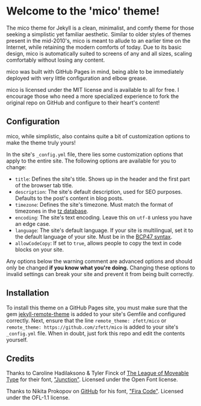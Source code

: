 # Welcome to the 'mico' theme!

The mico theme for Jekyll is a clean, minimalist, and comfy theme for those seeking a simplistic yet familiar aesthetic. Similar to older styles of themes present in the mid-2010's, mico is meant to allude to an earlier time on the Internet, while retaining the modern comforts of today. Due to its basic design, mico is automatically suited to screens of any and all sizes, scaling comfortably without losing any content.

mico was built with GitHub Pages in mind, being able to be immediately deployed with very little configuration and elbow grease.

mico is licensed under the MIT license and is available to all for free. I encourage those who need a more specialized experience to fork the original repo on GitHub and configure to their heart's content!

## Configuration

mico, while simplistic, also contains quite a bit of customization options to make the theme truly yours!

In the site's `_config.yml` file, there lies some customization options that apply to the entire site. The following options are available for you to change:

- `title`: Defines the site's title. Shows up in the header and the first part of the browser tab title.
- `description`: The site's default description, used for SEO purposes. Defaults to the post's content in blog posts.
- `timezone`: Defines the site's timezone. Must match the format of timezones in the [tz database](https://en.wikipedia.org/wiki/List_of_tz_database_time_zones).
- `encoding`: The site's text encoding. Leave this on `utf-8` unless you have an edge case.
- `language`: The site's default language. If your site is multilingual, set it to the default language of your site. Must be in the [BCP47 syntax](https://datatracker.ietf.org/doc/html/rfc5646).
- `allowCodeCopy`: If set to `true`, allows people to copy the text in code blocks on your site.

Any options below the warning comment are advanced options and should only be changed **if you know what you're doing.** Changing these options to invalid settings can break your site and prevent it from being built correctly.

## Installation

To install this theme on a GitHub Pages site, you must make sure that the gem [jekyll-remote-theme](https://github.com/benbalter/jekyll-remote-theme) is added to your site's Gemfile and configured correctly. Next, ensure that the line `remote_theme: zfett/mico` or `remote_theme: https://github.com/zfett/mico` is added to your site's `_config.yml` file. When in doubt, just fork this repo and edit the contents yourself.

## Credits

Thanks to Caroline Hadilaksono & Tyler Finck of [The League of Moveable Type](https://www.theleagueofmoveabletype.com/junction) for their font, ["Junction"](https://www.theleagueofmoveabletype.com/junction). Licensed under the Open Font license.

Thanks to Nikita Prokopov on [GitHub](https://github.com/tonsky) for his font, ["Fira Code"](https://github.com/tonsky/FiraCode). Licensed under the OFL-1.1 license.
